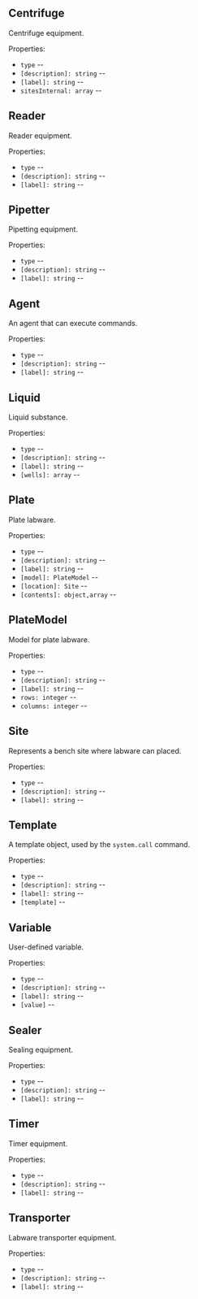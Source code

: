 ## Centrifuge

Centrifuge equipment.

Properties:

* `type` -- 
* `[description]: string` -- 
* `[label]: string` -- 
* `sitesInternal: array` -- 

## Reader

Reader equipment.

Properties:

* `type` -- 
* `[description]: string` -- 
* `[label]: string` -- 

## Pipetter

Pipetting equipment.

Properties:

* `type` -- 
* `[description]: string` -- 
* `[label]: string` -- 

## Agent

An agent that can execute commands.

Properties:

* `type` -- 
* `[description]: string` -- 
* `[label]: string` -- 

## Liquid

Liquid substance.

Properties:

* `type` -- 
* `[description]: string` -- 
* `[label]: string` -- 
* `[wells]: array` -- 

## Plate

Plate labware.

Properties:

* `type` -- 
* `[description]: string` -- 
* `[label]: string` -- 
* `[model]: PlateModel` -- 
* `[location]: Site` -- 
* `[contents]: object,array` -- 

## PlateModel

Model for plate labware.

Properties:

* `type` -- 
* `[description]: string` -- 
* `[label]: string` -- 
* `rows: integer` -- 
* `columns: integer` -- 

## Site

Represents a bench site where labware can placed.

Properties:

* `type` -- 
* `[description]: string` -- 
* `[label]: string` -- 

## Template

A template object, used by the `system.call` command.

Properties:

* `type` -- 
* `[description]: string` -- 
* `[label]: string` -- 
* `[template]` -- 

## Variable

User-defined variable.

Properties:

* `type` -- 
* `[description]: string` -- 
* `[label]: string` -- 
* `[value]` -- 

## Sealer

Sealing equipment.

Properties:

* `type` -- 
* `[description]: string` -- 
* `[label]: string` -- 

## Timer

Timer equipment.

Properties:

* `type` -- 
* `[description]: string` -- 
* `[label]: string` -- 

## Transporter

Labware transporter equipment.

Properties:

* `type` -- 
* `[description]: string` -- 
* `[label]: string` -- 